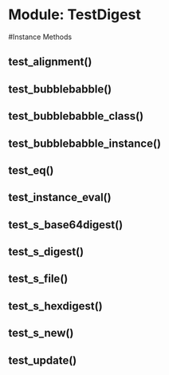# Module: TestDigest
    




#Instance Methods
## test_alignment() [](#method-i-test_alignment)

## test_bubblebabble() [](#method-i-test_bubblebabble)

## test_bubblebabble_class() [](#method-i-test_bubblebabble_class)

## test_bubblebabble_instance() [](#method-i-test_bubblebabble_instance)

## test_eq() [](#method-i-test_eq)

## test_instance_eval() [](#method-i-test_instance_eval)

## test_s_base64digest() [](#method-i-test_s_base64digest)

## test_s_digest() [](#method-i-test_s_digest)

## test_s_file() [](#method-i-test_s_file)

## test_s_hexdigest() [](#method-i-test_s_hexdigest)

## test_s_new() [](#method-i-test_s_new)

## test_update() [](#method-i-test_update)

